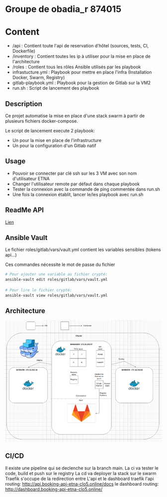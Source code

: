 # Groupe de obadia_r 874015

# Content

- /api                    : Contient toute l'api de reservation d'hôtel (sources, tests, CI, Dockerfile)
- /inventory              : Contient toutes les ip à utiliser pour la mise en place de l'architecture
- /roles                  : Contient tous les rôles Ansible utilisés par les playbook
- infrastucture.yml       : Playbook pour mettre en place l'infra (Installation Docker, Swarm, Registry)
- gitlab-playbook.yml     : Playbook pour la gestion de Gitlab sur la VM2
- run.sh                  : Script de lancement des playbook

## Description

Ce projet automatise la mise en place d'une stack swarm à partir de plusieurs fichiers docker-compose.

Le script de lancement execute 2 playbook:
- Un pour la mise en place de l'infrastructure
- Un pour la configuration d'un Gitlab natif


## Usage

- Pouvoir se connecter par clé ssh sur les 3 VM avec son nom d'utilisateur ETNA
- Changer l'utilisateur remote par défaut dans chaque playbook
- Tester la connexion avec la commande de ping commentée dans run.sh
- Une fois la connexion établit, lancer le/les playbook avec run.sh


## ReadMe API
[Lien](api/README.md)


## Ansible Vault

Le fichier roles/gitlab/vars/vault.yml contient les variables sensibles (tokens api...)

Ces commandes nécessite le mot de passe du fichier

```bash
# Pour ajouter une variable au fichier crypté: 
ansible-vault edit roles/gitlab/vars/vault.yml

# Pour lire le fichier crypté: 
ansible-vault view roles/gitlab/vars/vault.yml
```

## Architecture 

![](documentation/Architecture.png)

## CI/CD
Il existe une pipeline qui se declenche sur la branch main.
La ci va tester le code, build et push sur le registry
La cd va deployer la stack sur le swarm
Traefik s'occupe de la redirection  entre L'api et le dashboard traefik
l'api routing: http://api.booking-api-etna-clo5.online/docs
le dashboard routing: http://dashboard.booking-api-etna-clo5.online/
